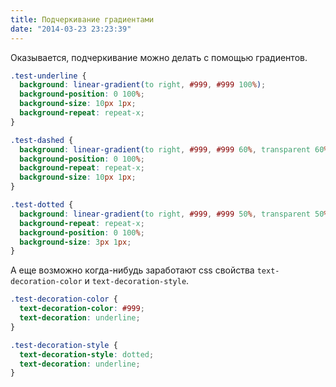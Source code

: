```yaml
---
title: Подчеркивание градиентами
date: "2014-03-23 23:23:39"
---
```


Оказывается, <span class="test-underline">подчеркивание</span> <span class="test-dashed">можно</span> <span class="test-dotted">делать</span> с помощью градиентов.

```css
.test-underline {
  background: linear-gradient(to right, #999, #999 100%);
  background-position: 0 100%;
  background-size: 10px 1px;
  background-repeat: repeat-x;
}

.test-dashed {
  background: linear-gradient(to right, #999, #999 60%, transparent 60%);
  background-position: 0 100%;
  background-repeat: repeat-x;
  background-size: 10px 1px;
}

.test-dotted {
  background: linear-gradient(to right, #999, #999 50%, transparent 50%);
  background-repeat: repeat-x;
  background-position: 0 100%;
  background-size: 3px 1px;
}
```

А еще возможно когда-нибудь заработают css свойства <code class="test-decoration-color">text-decoration-color</code> и <code class="test-decoration-style">text-decoration-style</code>.

```css
.test-decoration-color {
  text-decoration-color: #999;
  text-decoration: underline;
}

.test-decoration-style {
  text-decoration-style: dotted;
  text-decoration: underline;
}
```
